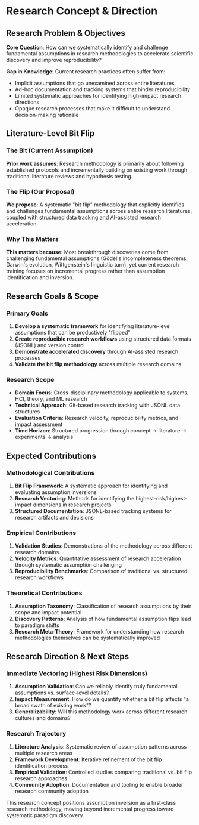 # Research Concept & Direction

## Research Problem & Objectives

**Core Question**: How can we systematically identify and challenge fundamental assumptions in research methodologies to accelerate scientific discovery and improve reproducibility?

**Gap in Knowledge**: Current research practices often suffer from:
- Implicit assumptions that go unexamined across entire literatures
- Ad-hoc documentation and tracking systems that hinder reproducibility
- Limited systematic approaches for identifying high-impact research directions
- Opaque research processes that make it difficult to understand decision-making rationale

## Literature-Level Bit Flip

### The Bit (Current Assumption)
**Prior work assumes**: Research methodology is primarily about following established protocols and incrementally building on existing work through traditional literature reviews and hypothesis testing.

### The Flip (Our Proposal)  
**We propose**: A systematic "bit flip" methodology that explicitly identifies and challenges fundamental assumptions across entire research literatures, coupled with structured data tracking and AI-assisted research acceleration.

### Why This Matters
**This matters because**: Most breakthrough discoveries come from challenging fundamental assumptions (Gödel's incompleteness theorems, Darwin's evolution, Wittgenstein's linguistic turn), yet current research training focuses on incremental progress rather than assumption identification and inversion.

## Research Goals & Scope

### Primary Goals
1. **Develop a systematic framework** for identifying literature-level assumptions that can be productively "flipped"
2. **Create reproducible research workflows** using structured data formats (JSONL) and version control
3. **Demonstrate accelerated discovery** through AI-assisted research processes
4. **Validate the bit flip methodology** across multiple research domains

### Research Scope
- **Domain Focus**: Cross-disciplinary methodology applicable to systems, HCI, theory, and ML research
- **Technical Approach**: Git-based research tracking with JSONL data structures
- **Evaluation Criteria**: Research velocity, reproducibility metrics, and impact assessment
- **Time Horizon**: Structured progression through concept → literature → experiments → analysis

## Expected Contributions

### Methodological Contributions
1. **Bit Flip Framework**: A systematic approach for identifying and evaluating assumption inversions
2. **Research Vectoring**: Methods for identifying the highest-risk/highest-impact dimensions in research projects  
3. **Structured Documentation**: JSONL-based tracking systems for research artifacts and decisions

### Empirical Contributions
1. **Validation Studies**: Demonstrations of the methodology across different research domains
2. **Velocity Metrics**: Quantitative assessment of research acceleration through systematic assumption challenging
3. **Reproducibility Benchmarks**: Comparison of traditional vs. structured research workflows

### Theoretical Contributions
1. **Assumption Taxonomy**: Classification of research assumptions by their scope and impact potential
2. **Discovery Patterns**: Analysis of how fundamental assumption flips lead to paradigm shifts
3. **Research Meta-Theory**: Framework for understanding how research methodologies themselves can be systematically improved

## Research Direction & Next Steps

### Immediate Vectoring (Highest Risk Dimensions)
1. **Assumption Validation**: Can we reliably identify truly fundamental assumptions vs. surface-level details?
2. **Impact Measurement**: How do we quantify whether a bit flip affects "a broad swath of existing work"?
3. **Generalizability**: Will this methodology work across different research cultures and domains?

### Research Trajectory
1. **Literature Analysis**: Systematic review of assumption patterns across multiple research areas
2. **Framework Development**: Iterative refinement of the bit flip identification process
3. **Empirical Validation**: Controlled studies comparing traditional vs. bit flip research approaches
4. **Community Adoption**: Documentation and tooling to enable broader research community adoption

This research concept positions assumption inversion as a first-class research methodology, moving beyond incremental progress toward systematic paradigm discovery.
